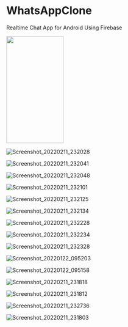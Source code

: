 # WhatsAppClone
Realtime Chat App for Android Using Firebase


<img src="https://user-images.githubusercontent.com/83459053/153644510-e554e4bb-40c2-4852-a666-60ed609a267f.jpg" width="150" height="280">


![Screenshot_20220211_232028](https://user-images.githubusercontent.com/83459053/153645115-d0bb18f8-dfc4-41b8-a8c7-ea9f8a2bdefc.jpg) 


![Screenshot_20220211_232041](https://user-images.githubusercontent.com/83459053/153645180-1981f1c4-0166-41d8-af63-e93fb5743bd7.jpg)


![Screenshot_20220211_232048](https://user-images.githubusercontent.com/83459053/153645321-d1400116-c2ce-4203-9344-b710f52ea678.jpg)


![Screenshot_20220211_232101](https://user-images.githubusercontent.com/83459053/153645344-ff8f75c5-229b-4e8c-94ad-5853f3992d7d.jpg)


![Screenshot_20220211_232125](https://user-images.githubusercontent.com/83459053/153645356-3de16aa2-3420-46bf-8bb6-00575b6f5c6b.jpg)


![Screenshot_20220211_232134](https://user-images.githubusercontent.com/83459053/153645377-45eb2995-0f4b-48f8-a4d0-eddc6018a53f.jpg)


![Screenshot_20220211_232228](https://user-images.githubusercontent.com/83459053/153645408-f3c6dd32-31ec-4728-aa6a-468456a17072.jpg)


![Screenshot_20220211_232234](https://user-images.githubusercontent.com/83459053/153645438-f5d12766-2658-43b6-a73c-c38a08c0b722.jpg)


![Screenshot_20220211_232328](https://user-images.githubusercontent.com/83459053/153645465-a5540d73-8d97-4e0a-8d60-b2717ccbb3b6.jpg)


![Screenshot_20220122_095203](https://user-images.githubusercontent.com/83459053/153645497-4949ff23-7f22-42c5-87c0-a5a211bc44f7.jpg)


![Screenshot_20220122_095158](https://user-images.githubusercontent.com/83459053/153645529-fe451196-5762-4fbe-8f76-349dd5fba479.jpg)


![Screenshot_20220211_231818](https://user-images.githubusercontent.com/83459053/153645553-951538e5-830b-4626-bd3b-123d60cd6a0c.jpg)


![Screenshot_20220211_231812](https://user-images.githubusercontent.com/83459053/153645611-aedaa0ee-ddbc-4e29-9433-97235b39032c.jpg)


![Screenshot_20220211_232736](https://user-images.githubusercontent.com/83459053/153645640-148ca6b2-a0e4-4bc8-b379-c119bb083830.jpg)


![Screenshot_20220211_231803](https://user-images.githubusercontent.com/83459053/153645659-deac1f95-69ef-4415-b1fc-51e6c9f27de6.jpg)


